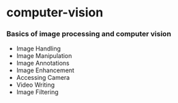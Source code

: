 # computer-vision

### Basics of image processing and computer vision

* Image Handling
* Image Manipulation
* Image Annotations
* Image Enhancement
* Accessing Camera
* Video Writing
* Image Filtering